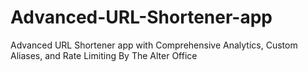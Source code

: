 # Advanced-URL-Shortener-app
Advanced URL Shortener app with Comprehensive Analytics, Custom Aliases, and Rate Limiting By The Alter Office
